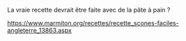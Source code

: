 La vraie recette devrait être faite avec de la pâte à pain ?  

https://www.marmiton.org/recettes/recette_scones-faciles-angleterre_13863.aspx